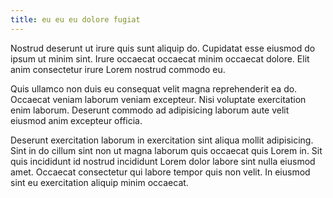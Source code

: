 ```yaml
---
title: eu eu eu dolore fugiat
---
```


Nostrud deserunt ut irure quis sunt aliquip do. Cupidatat esse eiusmod do ipsum ut minim sint. Irure occaecat occaecat minim occaecat dolore. Elit anim consectetur irure Lorem nostrud commodo eu.

Quis ullamco non duis eu consequat velit magna reprehenderit ea do. Occaecat veniam laborum veniam excepteur. Nisi voluptate exercitation enim laborum. Deserunt commodo ad adipisicing laborum aute velit eiusmod anim excepteur officia.

Deserunt exercitation laborum in exercitation sint aliqua mollit adipisicing. Sint in do cillum sint non ut magna laborum quis occaecat quis Lorem in. Sit quis incididunt id nostrud incididunt Lorem dolor labore sint nulla eiusmod amet. Occaecat consectetur qui labore tempor quis non velit. In eiusmod sint eu exercitation aliquip minim occaecat.
